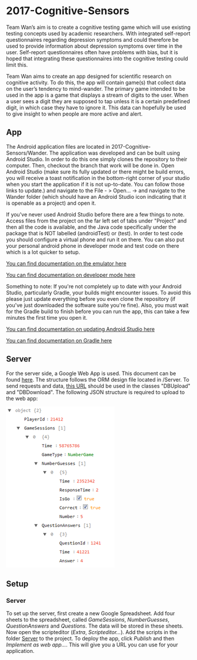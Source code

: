 # 2017-Cognitive-Sensors
Team Wan’s aim is to create a cognitive testing game which will use existing testing concepts used by academic researchers. With integrated self-report questionnaires regarding depression symptoms and could therefore be used to provide information about depression symptoms over time in the user. Self-report questionnaires often have problems with bias, but it is hoped that integrating these questionnaires into the cognitive testing could limit this.

Team Wan aims to create an app designed for scientific research on cognitive activity. To do this, the app will contain game(s) that collect data on the user’s tendency to mind-wander. The primary game intended to be used in the app is a game that displays a stream of digits to the user. When a user sees a digit they are supposed to tap unless it is a certain predefined digit, in which case they have to ignore it. This data can hopefully be used to give insight to when people are more active and alert.

## App
The Android application files are located in 2017-Cognitive-Sensors/Wander. The application was developed and can be built using Android Studio.  In order to do this one simply clones the repository to their computer.  Then, checkout the branch that work will be done in.  Open Android Studio (make sure its fully updated or there might be build errors, you will receive a toast notification in the bottom-right corner of your studio when you start the application if it is not up-to-date.  You can follow those links to update.) and navigate to the File - > Open... -> and navigate to the Wander folder (which should have an Android Studio icon indicating that it is openable as a project) and open it.

If you've never used Android Studio before there are a few things to note.  Access files from the project on the far left set of tabs under "Project" and then all the code is available, and the Java code specifically under the package that is NOT labelled (androidTest) or (test).  In order to test code you should configure a virtual phone and run it on there.  You can also put your personal android phone in developer mode and test code on there which is a lot quicker to setup.

[You can find documentation on the emulator here](https://developer.android.com/studio/run/emulator.html)

[You can find documentation on developer mode here](https://www.howtogeek.com/129728/how-to-access-the-developer-options-menu-and-enable-usb-debugging-on-android-4.2/)

Something to note: If you're not completely up to date with your Android Studio, particularly Gradle, your builds might encounter issues.  To avoid this please just update everything before you even clone the repository (if you've just downloaded the software suite you're fine).  Also, you must wait for the Gradle build to finish before you can run the app, this can take a few minutes the first time you open it.

[You can find documentation on updating Android Studio here](https://developer.android.com/studio/intro/update.html)

[You can find documentation on Gradle here](https://developer.android.com/studio/releases/gradle-plugin.html)

## Server
For the server side, a Google Web App is used. This document can be found [here](https://docs.google.com/spreadsheets/d/11B4swCBJJOPQxJuCC7GZ-atJyUtk2wHHVclxLwEtkOI/edit#gid=978512187). The structure follows the ORM design file located in /Server. To send requests and data, [this URL](https://script.google.com/macros/s/AKfycbxvbf-dg4ZYc-vFpCCygBgsPpcHl7G31kMmouhhbA6pO-2luQk/exec) should be used in the classes "DBUpload" and "DBDownload". The following JSON structure is required to upload to the web app: 

![JSON structure accepted by web app. This is also available in the architecture document.](Server/JSON_structure.png)

## Setup

### Server
To set up the server, first create a new Google Spreadsheet. Add four sheets to the spreadsheet, called *GameSessions*, *NumberGuesses*, *QuestionAnswers* and *Questions*. The data will be stored in these sheets. Now open the scripteditor (*Extra*, *Scripteditor…*). Add the scripts in the folder [Server](Server) to the project. To deploy the app, click *Publish* and then *Implement as web app…*. This will give you a URL you can use for your application.
